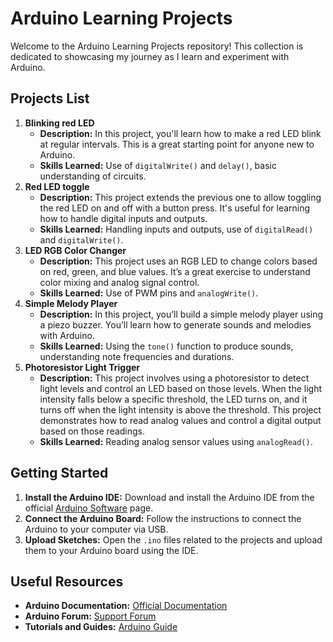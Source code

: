 # Arduino Learning Projects

Welcome to the Arduino Learning Projects repository! This collection is dedicated to showcasing my journey as I learn and experiment with Arduino.

## Projects List

1. **Blinking red LED**
    - **Description:** In this project, you'll learn how to make a red LED blink at regular intervals. This is a great starting point for anyone new to Arduino.
    - **Skills Learned:** Use of `digitalWrite()` and `delay()`, basic understanding of circuits.
2. **Red LED toggle**
    - **Description:** This project extends the previous one to allow toggling the red LED on and off with a button press. It's useful for learning how to handle digital inputs and outputs.
    - **Skills Learned:** Handling inputs and outputs, use of `digitalRead()` and `digitalWrite()`.
3. **LED RGB Color Changer**
    - **Description:** This project uses an RGB LED to change colors based on red, green, and blue values. It’s a great exercise to understand color mixing and analog signal control.
    - **Skills Learned:** Use of PWM pins and `analogWrite()`.
4. **Simple Melody Player**
    - **Description:** In this project, you’ll build a simple melody player using a piezo buzzer. You’ll learn how to generate sounds and melodies with Arduino.
    - **Skills Learned:** Using the `tone()` function to produce sounds, understanding note frequencies and durations.
5. **Photoresistor Light Trigger**
    - **Description:** This project involves using a photoresistor to detect light levels and control an LED based on those levels. When the light intensity falls below a specific threshold, the LED turns on, and it turns off when the light intensity is above the threshold. This project demonstrates how to read analog values and control a digital output based on those readings.
    - **Skills Learned:** Reading analog sensor values using `analogRead()`.

## Getting Started

1. **Install the Arduino IDE:** Download and install the Arduino IDE from the official [Arduino Software](https://www.arduino.cc/en/software) page.
2. **Connect the Arduino Board:** Follow the instructions to connect the Arduino to your computer via USB.
3. **Upload Sketches:** Open the `.ino` files related to the projects and upload them to your Arduino board using the IDE.

## Useful Resources

- **Arduino Documentation:** [Official Documentation](https://www.arduino.cc/en/Reference/HomePage)
- **Arduino Forum:** [Support Forum](https://forum.arduino.cc/)
- **Tutorials and Guides:** [Arduino Guide](https://www.arduino.cc/en/Tutorial/HomePage)
